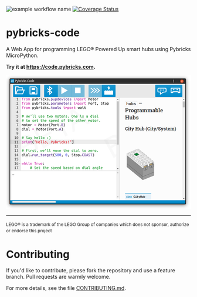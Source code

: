 ![example workflow name](https://github.com/pybricks/pybricks-code/workflows/CI%20Tests/badge.svg) [![Coverage Status](https://coveralls.io/repos/github/pybricks/pybricks-code/badge.svg?branch=master)](https://coveralls.io/github/pybricks/pybricks-code?branch=master)

pybricks-code
=============

A Web App for programming LEGO® Powered Up smart hubs using Pybricks MicroPython.

**Try it at <https://code.pybricks.com>.**

![screenshot](.README/screenshot.png)

---

<small>LEGO® is a trademark of the LEGO Group of companies which does not sponsor, authorize or endorse this project</small>

# Contributing

If you'd like to contribute, please fork the repository and use a feature branch. Pull requests are warmly welcome.

For more details, see the file [CONTRIBUTING.md](./CONTRIBUTING.md).
